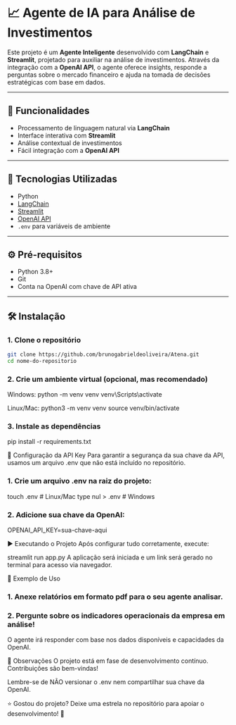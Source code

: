 # 📈 Agente de IA para Análise de Investimentos

Este projeto é um **Agente Inteligente** desenvolvido com **LangChain** e **Streamlit**, projetado para auxiliar na análise de investimentos. Através da integração com a **OpenAI API**, o agente oferece insights, responde a perguntas sobre o mercado financeiro e ajuda na tomada de decisões estratégicas com base em dados.

---

## 🚀 Funcionalidades

- Processamento de linguagem natural via **LangChain**
- Interface interativa com **Streamlit**
- Análise contextual de investimentos
- Fácil integração com a **OpenAI API**

---

## 🧠 Tecnologias Utilizadas

- Python
- [LangChain](https://www.langchain.com/)
- [Streamlit](https://streamlit.io/)
- [OpenAI API](https://platform.openai.com/)
- `.env` para variáveis de ambiente

---

## ⚙️ Pré-requisitos

- Python 3.8+
- Git
- Conta na OpenAI com chave de API ativa

---

## 🛠️ Instalação

### 1. Clone o repositório

```bash
git clone https://github.com/brunogabrieldeoliveira/Atena.git
cd nome-do-repositorio
```

### 2. Crie um ambiente virtual (opcional, mas recomendado)
   
Windows:
python -m venv venv
venv\Scripts\activate

Linux/Mac:
python3 -m venv venv
source venv/bin/activate

### 3. Instale as dependências

pip install -r requirements.txt


🔐 Configuração da API Key
Para garantir a segurança da sua chave da API, usamos um arquivo .env que não está incluído no repositório.

### 1. Crie um arquivo .env na raiz do projeto:

touch .env  # Linux/Mac
type nul > .env  # Windows

### 2. Adicione sua chave da OpenAI:

OPENAI_API_KEY=sua-chave-aqui

▶️ Executando o Projeto
Após configurar tudo corretamente, execute:

streamlit run app.py
A aplicação será iniciada e um link será gerado no terminal para acesso via navegador.

🧪 Exemplo de Uso

### 1. Anexe relatórios em formato pdf para o seu agente analisar.
### 2. Pergunte sobre os indicadores operacionais da empresa em análise!

O agente irá responder com base nos dados disponíveis e capacidades da OpenAI.

📌 Observações
O projeto está em fase de desenvolvimento contínuo. Contribuições são bem-vindas!

Lembre-se de NÃO versionar o .env nem compartilhar sua chave da OpenAI.

⭐ Gostou do projeto?
Deixe uma estrela no repositório para apoiar o desenvolvimento! 🌟

